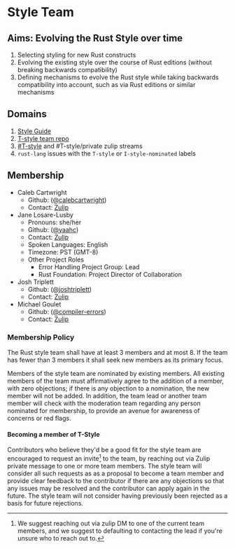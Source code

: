 # Style Team

## Aims: Evolving the Rust Style over time

1. Selecting styling for new Rust constructs
2. Evolving the existing style over the course of Rust editions (without breaking backwards compatibility)
3. Defining mechanisms to evolve the Rust style while taking backwards compatibility into account, such as via Rust editions or similar mechanisms

## Domains

1. [Style Guide](https://github.com/rust-lang/fmt-rfcs/blob/master/guide/guide.md)
2. [T-style team repo](https://github.com/rust-lang/fmt-rfcs/)
3. [#T-style] and #T-style/private zulip streams
4. `rust-lang` issues with the `T-style` or `I-style-nominated` labels

## Membership

* Caleb Cartwright
    * Github: ([@calebcartwright](https://github.com/calebcartwright))
    * Contact: [Zulip](https://rust-lang.zulipchat.com/#narrow/pm-with/320317-Caleb-Cartwright)
* Jane Losare-Lusby
    * Pronouns: she/her
    * Github: ([@yaahc](https://github.com/yaahc))
    * Contact: [Zulip](https://rust-lang.zulipchat.com/#narrow/pm-with/220273-Jane-Losare-Lusby)
    * Spoken Languages: English
    * Timezone: PST (GMT-8)
    * Other Project Roles
        * Error Handling Project Group: Lead
        * Rust Foundation: Project Director of Collaboration
* Josh Triplett
    * Github: ([@joshtriplett](https://github.com/joshtriplett))
    * Contact: [Zulip](https://rust-lang.zulipchat.com/#narrow/pm-with/239881-Josh-Triplett)
* Michael Goulet
    * Github: ([@compiler-errors](https://github.com/compiler-errors))
    * Contact: [Zulip](https://rust-lang.zulipchat.com/#narrow/pm-with/426609-Michael-Goulet-(compiler-errors))

### Membership Policy

The Rust style team shall have at least 3 members and at most 8. If the team has fewer than 3 members it shall seek new members as its primary focus.

Members of the style team are nominated by existing members. All existing members of the team must affirmatively agree to the addition of a member, with zero objections; if there is any objection to a nomination, the new member will not be added. In addition, the team lead or another team member will check with the moderation team regarding any person nominated for membership, to provide an avenue for awareness of concerns or red flags.

#### Becoming a member of T-Style

Contributors who believe they'd be a good fit for the style team are encouraged to request an invite[^1] to the team, by reaching out via Zulip private message to one or more team members. The style team will consider all such requests as as a proposal to become a team member and provide clear feedback to the contributor if there are any objections so that any issues may be resolved and the contributor can apply again in the future. The style team will not consider having previously been rejected as a basis for future rejections.


[^1]: We suggest reaching out via zulip DM to one of the current team members, and we suggest to defaulting to contacting the lead if you're unsure who to reach out to.

[Style Guide]: https://github.com/rust-lang/fmt-rfcs/blob/master/guide/guide.md
[#T-style]: https://rust-lang.zulipchat.com/#narrow/stream/346005-t-style
